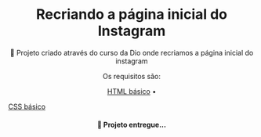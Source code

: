 <h1 align="center">Recriando a página inicial do Instagram</h1>
<p align="center">🚀 Projeto criado através do curso da Dio onde recriamos a página inicial do instagram</p>
<p align="center">Os requisitos são:</p>
<p align="center"><a href="#tecnologias">HTML básico</a> • </p>
<a href="#tecnologias">CSS básico</a>  


<h4 align="center"> 
	 🚀 Projeto entregue...  
</h4>
